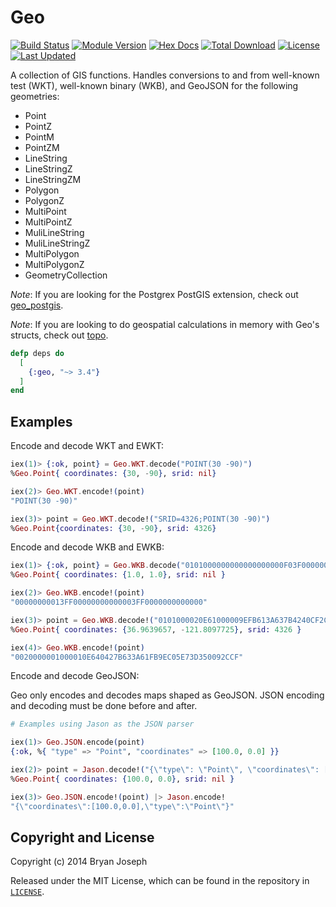 # Geo

[![Build Status](https://travis-ci.org/bryanjos/geo.svg?branch=master)](https://travis-ci.org/bryanjos/geo)
[![Module Version](https://img.shields.io/hexpm/v/geo.svg)](https://hex.pm/packages/geo)
[![Hex Docs](https://img.shields.io/badge/hex-docs-lightgreen.svg)](https://hexdocs.pm/geo/)
[![Total Download](https://img.shields.io/hexpm/dt/geo.svg)](https://hex.pm/packages/geo)
[![License](https://img.shields.io/hexpm/l/geo.svg)](https://github.com/bryanjos/geo/blob/master/LICENSE)
[![Last Updated](https://img.shields.io/github/last-commit/bryanjos/geo.svg)](https://github.com/bryanjos/geo/commits/master)

A collection of GIS functions. Handles conversions to and from well-known test (WKT), well-known binary (WKB), and GeoJSON for the following geometries:

* Point
* PointZ
* PointM
* PointZM
* LineString
* LineStringZ
* LineStringZM
* Polygon
* PolygonZ
* MultiPoint
* MultiPointZ
* MuliLineString
* MuliLineStringZ
* MultiPolygon
* MultiPolygonZ
* GeometryCollection

_Note_: If you are looking for the Postgrex PostGIS extension, check out [geo_postgis](https://github.com/bryanjos/geo_postgis).

_Note_: If you are looking to do geospatial calculations in memory with Geo's structs, check out [topo](https://github.com/pkinney/topo).

```elixir
defp deps do
  [
    {:geo, "~> 3.4"}
  ]
end
```

## Examples

Encode and decode WKT and EWKT:

```elixir
iex(1)> {:ok, point} = Geo.WKT.decode("POINT(30 -90)")
%Geo.Point{ coordinates: {30, -90}, srid: nil}

iex(2)> Geo.WKT.encode!(point)
"POINT(30 -90)"

iex(3)> point = Geo.WKT.decode!("SRID=4326;POINT(30 -90)")
%Geo.Point{coordinates: {30, -90}, srid: 4326}
```

Encode and decode WKB and EWKB:

```elixir
iex(1)> {:ok, point} = Geo.WKB.decode("0101000000000000000000F03F000000000000F03F")
%Geo.Point{ coordinates: {1.0, 1.0}, srid: nil }

iex(2)> Geo.WKB.encode!(point)
"00000000013FF00000000000003FF0000000000000"

iex(3)> point = Geo.WKB.decode!("0101000020E61000009EFB613A637B4240CF2C0950D3735EC0")
%Geo.Point{ coordinates: {36.9639657, -121.8097725}, srid: 4326 }

iex(4)> Geo.WKB.encode!(point)
"0020000001000010E640427B633A61FB9EC05E73D350092CCF"
```

Encode and decode GeoJSON:

Geo only encodes and decodes maps shaped as GeoJSON. JSON encoding and decoding must
be done before and after.

```elixir
# Examples using Jason as the JSON parser

iex(1)> Geo.JSON.encode(point)
{:ok, %{ "type" => "Point", "coordinates" => [100.0, 0.0] }}

iex(2)> point = Jason.decode!("{\"type\": \"Point\", \"coordinates\": [100.0, 0.0] }") |> Geo.JSON.decode
%Geo.Point{ coordinates: {100.0, 0.0}, srid: nil }

iex(3)> Geo.JSON.encode!(point) |> Jason.encode!
"{\"coordinates\":[100.0,0.0],\"type\":\"Point\"}"
```

## Copyright and License

Copyright (c) 2014 Bryan Joseph

Released under the MIT License, which can be found in the repository in [`LICENSE`](https://github.com/bryanjos/geo/blob/master/LICENSE.md).
